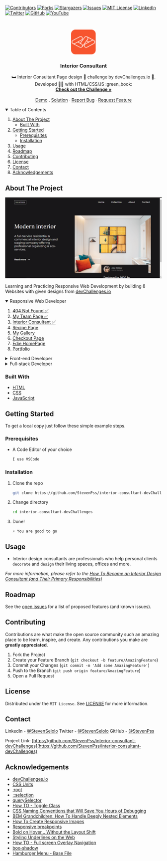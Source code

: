 <!--
*** Thanks for checking out the Best-README-Template. If you have a suggestion
*** that would make this better, please fork the repo and create a pull request
*** or simply open an issue with the tag "enhancement".
*** Thanks again! Now go create something AMAZING! :D
-->



<!-- PROJECT SHIELDS -->
<!--
*** I'm using markdown "reference style" links for readability.
*** Reference links are enclosed in brackets [ ] instead of parentheses ( ).
*** See the bottom of this document for the declaration of the reference variables
*** for contributors-url, forks-url, etc. This is an optional, concise syntax you may use.
*** https://www.markdownguide.org/basic-syntax/#reference-style-links
-->
[![Contributors][contributors-shield]][contributors-url]
[![Forks][forks-shield]][forks-url]
[![Stargazers][stars-shield]][stars-url]
[![Issues][issues-shield]][issues-url]
[![MIT License][license-shield]][license-url]
[![LinkedIn][linkedin-shield]][linkedin-url]
[![Twitter][twitter-shield]][twitter-url]
[![GitHub][github-shield]][github-url]
[![YouTube][youtube-shield]][youtube-url]



<!-- PROJECT LOGO -->
<br />
<p align="center">
  <a href="https://github.com/StevenPss/interior-consultant-devChallenges">
    <img src="images/devchallenges.png" alt="Logo" width="80" height="80">
  </a>

  <h3 align="center">Interior Consultant</h3>

  <p align="center">
    🛏️ Interior Consultant Page design 🎨 challenge by devChallenges.io 🚀. Developed 👨‍💻 with HTML/CSS/JS :green_book:
    <br />
    <a href="https://devchallenges.io/challenges/Jymh2b2FyebRTUljkNcb"><strong>Check out the Challenge »</strong></a>
    <br />
    <br />
    <a href="https://stevenpss-interior-consultant-devChallenges.netlify.app/">Demo</a>
    .
    <a href="https://stevenpss-interior-consultant-devChallenges.netlify.app/">Solution</a>
    ·
    <a href="https://github.com/StevenPss/interior-consultant-devChallenges/issues">Report Bug</a>
    ·
    <a href="https://github.com/StevenPss/interior-consultant-devChallenges/issues">Request Feature</a>
  </p>  
</p>



<!-- TABLE OF CONTENTS -->
<details open="open">
  <summary>Table of Contents</summary>
  <ol>
    <li>
      <a href="#about-the-project">About The Project</a>
      <ul>
        <li><a href="#built-with">Built With</a></li>
      </ul>
    </li>
    <li>
      <a href="#getting-started">Getting Started</a>
      <ul>
        <li><a href="#prerequisites">Prerequisites</a></li>
        <li><a href="#installation">Installation</a></li>
      </ul>
    </li>
    <li><a href="#usage">Usage</a></li>
    <li><a href="#roadmap">Roadmap</a></li>
    <li><a href="#contributing">Contributing</a></li>
    <li><a href="#license">License</a></li>
    <li><a href="#contact">Contact</a></li>
    <li><a href="#acknowledgements">Acknowledgements</a></li>
  </ol>
</details>



<!-- ABOUT THE PROJECT -->
## About The Project

[![Interior Consultant Page Screen Shot][product-screenshot]](https://stevenpss-interior-consultant-devChallenges.netlify.app/)

Learning and Practicing Responsive Web Development by building 8 Websites with given designs from [devChallenges.io](https://devchallenges.io/)


<!-- TABLE OF CONTENTS -->
<details open="open">
  <summary>Responsive Web Developer</summary>
  <ol>
    <li>
      <a href="https://github.com/StevenPss/404-not-found-devChallenges" target="_blank">
        404 Not Found ✅
      </a>
    </li>
    <li>
      <a href="https://github.com/StevenPss/my-team-page-devChallenges" target="_blank">
        My Team Page ✅
      </a>
    </li>
    <li>
      <a href="https://github.com/StevenPss/interior-consultant-devChallenges" target="_blank">
        Interior Consultant ✅
      </a>
    </li>
    <li>
      <a href="#">
        Recipe Page 
      </a>
    </li>
    <li>
      <a href="#">
        My Gallery 
      </a>
    </li>
    <li>
      <a href="#">
        Checkout Page
      </a>
    </li>
    <li>
      <a href="#">
        Edie HomePage
      </a>
    </li>
    <li>
      <a href="#">
        Portfolio 
      </a>
    </li>
  </ol>
</details>

<!-- TABLE OF CONTENTS -->
<details>
  <summary>Front-end Developer</summary>
  <ol>
    <li>
      <a href="#">
        Button Component 
      </a>
    </li>
    <li>
      <a href="#">
        Input Component 
      </a>
    </li>
    <li>
      <a href="#">
        Windbnb 
      </a>
    </li>
    <li>
      <a href="#">
        Todo App 
      </a>
    </li>
    <li>
      <a href="#">
        Random Quote Generator 
      </a>
    </li>
    <li>
      <a href="#">
        Country Quiz
      </a>
    </li>
    <li>
      <a href="#">
        Weather App
      </a>
    </li>
    <li>
      <a href="#">
        GitHub Jobs 
      </a>
    </li>
  </ol>
</details>

<!-- TABLE OF CONTENTS -->
<details>
  <summary>Full-stack Developer</summary>
  <ol>
    <li>
      <a href="#">
        Image Uploader
      </a>
    </li>
    <li>
      <a href="#">
        My Unsplash 
      </a>
    </li>
    <li>
      <a href="#">
        Cat Wiki 
      </a>
    </li>
    <li>
      <a href="#">
        Authentication App 
      </a>
    </li>
    <li>
      <a href="#">
        Shoppingify 
      </a>
    </li>
    <li>
      <a href="#">
        Chat Group
      </a>
    </li>
    <li>
      <a href="#">
        Tweeter - Twitter Clone
      </a>
    </li>
    <li>
      <a href="#">
        Thullo - Trello Clone 
      </a>
    </li>
  </ol>
</details>


### Built With

* [HTML](https://www.freecodecamp.org/learn/responsive-web-design/#basic-html-and-html5)
* [CSS](https://www.freecodecamp.org/learn/responsive-web-design/#basic-css)
* [JavaScript](https://www.freecodecamp.org/learn/javascript-algorithms-and-data-structures/)



<!-- GETTING STARTED -->
## Getting Started

To get a local copy just follow these simple example steps.

### Prerequisites


* A Code Editor of your choice
  ```sh
  I use VSCode
  ```

### Installation


1. Clone the repo
   ```sh
   git clone https://github.com/StevenPss/interior-consultant-devChallenges.git
   ```
2. Change directory
   ```sh
   cd interior-consultant-devChallenges
   ```
3. Done! 
   ```JS
   ⚡ You are good to go
   ```



<!-- USAGE EXAMPLES -->
## Usage

* Interior design consultants are professionals who help personal clients `decorate` and `design` their living spaces, offices and more.

_For more information, please refer to the [How To Become an Interior Design Consultant (and Their Primary Responsibilities)](https://www.indeed.com/career-advice/finding-a-job/how-to-become-interior-design-consultant)_



<!-- ROADMAP -->
## Roadmap

See the [open issues](https://github.com/StevenPss/interior-consultant-devChallenges/issues) for a list of proposed features (and known issues).



<!-- CONTRIBUTING -->
## Contributing

Contributions are what make the open source community such an amazing place to be learn, inspire, and create. Any contributions you make are **greatly appreciated**.

1. Fork the Project
2. Create your Feature Branch (`git checkout -b feature/AmazingFeature`)
3. Commit your Changes (`git commit -m 'Add some AmazingFeature'`)
4. Push to the Branch (`git push origin feature/AmazingFeature`)
5. Open a Pull Request



<!-- LICENSE -->
## License


Distributed under the `MIT License`. See [LICENSE](https://github.com/StevenPss/interior-consultant-devChallenges/blob/main/LICENSE) for more information.


<!-- CONTACT -->
## Contact

LinkedIn - [@StevenSelolo][linkedin-url]
Twitter - [@StevenSelolo][twitter-url]
GitHub - [@StevenPss][github-url]

Project Link: [https://github.com/StevenPss/interior-consultant-devChallenges](https://github.com/StevenPss/interior-consultant-devChallenges)



<!-- ACKNOWLEDGEMENTS -->
## Acknowledgements
* [devChallenges.io](https://devchallenges.io/)
* [CSS Units](https://www.w3schools.com/cssref/css_units.asp)
* [:root](https://developer.mozilla.org/en-US/docs/Web/CSS/:root)
* [::selection](https://developer.mozilla.org/en-US/docs/Web/CSS/::selection)
* [querySelector](https://developer.mozilla.org/en-US/docs/Web/API/Document/querySelector)
* [How TO - Toggle Class](https://www.w3schools.com/howto/howto_js_toggle_class.asp)
* [CSS Naming Conventions that Will Save You Hours of Debugging](https://www.freecodecamp.org/news/css-naming-conventions-that-will-save-you-hours-of-debugging-35cea737d849/)
* [BEM Grandchildren: How To Handle Deeply Nested Elements](https://scalablecss.com/bem-nesting-grandchild-elements/#1391467)
* [How To Create Responsive Images](https://www.w3schools.com/howto/howto_css_image_responsive.asp)
* [Responsive breakpoints](https://getbootstrap.com/docs/4.0/layout/overview/)
* [Bold on Hover… Without the Layout Shift](https://css-tricks.com/bold-on-hover-without-the-layout-shift/)
* [Styling Underlines on the Web](https://css-tricks.com/styling-underlines-web/)
* [How TO - Full screen Overlay Navigation](https://www.w3schools.com/howto/howto_js_fullscreen_overlay.asp)
* [box-shadow](https://css-tricks.com/almanac/properties/b/box-shadow/)
* [Hamburger Menu - Base File](https://codepen.io/kevinpowell/pen/jOOeBOG)





<!-- MARKDOWN LINKS & IMAGES -->
<!-- https://www.markdownguide.org/basic-syntax/#reference-style-links -->
[contributors-shield]: https://img.shields.io/github/contributors/StevenPss/interior-consultant-devChallenges.svg?style=for-the-badge
[contributors-url]: https://github.com/StevenPss/interior-consultant-devChallenges/graphs/contributors
[forks-shield]: https://img.shields.io/github/forks/StevenPss/interior-consultant-devChallenges.svg?style=for-the-badge
[forks-url]: https://github.com/StevenPss/interior-consultant-devChallenges/network/members
[stars-shield]: https://img.shields.io/github/stars/StevenPss/interior-consultant-devChallenges.svg?style=for-the-badge
[stars-url]: https://github.com/StevenPss/interior-consultant-devChallenges/stargazers
[issues-shield]: https://img.shields.io/github/issues/StevenPss/interior-consultant-devChallenges.svg?style=for-the-badge
[issues-url]: https://github.com/StevenPss/interior-consultant-devChallenges/issues
[license-shield]: https://img.shields.io/github/license/StevenPss/interior-consultant-devChallenges.svg?style=for-the-badge
[license-url]: https://github.com/StevenPss/interior-consultant-devChallenges/blob/main/LICENSE.txt
[linkedin-shield]: https://img.shields.io/badge/-LinkedIn-black.svg?style=for-the-badge&logo=linkedin&colorB=555
[twitter-shield]: https://img.shields.io/badge/-Twitter-black.svg?style=for-the-badge&logo=twitter&colorB=555
[github-shield]: https://img.shields.io/badge/-GitHub-black.svg?style=for-the-badge&logo=github&colorB=555
[youtube-shield]: https://img.shields.io/badge/-YouTube-black.svg?style=for-the-badge&logo=youtube&colorB=555
[linkedin-url]: https://www.linkedin.com/in/stevenselolo/
[twitter-url]: https://twitter.com/StevenSelolo
[github-url]: https://github.com/StevenPss
[youtube-url]: https://www.youtube.com/channel/UCdBRy_dEjhzWgLfvj9GtYNw
[product-screenshot]: /images/screenshot.png
